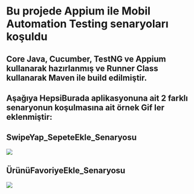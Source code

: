 # Bu projede Appium ile Mobil Automation Testing senaryoları koşuldu
## Core Java, Cucumber, TestNG ve Appium kullanarak hazırlanmış ve Runner Class kullanarak Maven ile build edilmiştir.
## Aşağıya HepsiBurada aplikasyonuna ait 2 farklı senaryonun koşulmasına ait örnek Gif ler eklenmiştir:

## SwipeYap_SepeteEkle_Senaryosu
![](https://github.com/ademgencer/AppiumTestWithCucumber/blob/master/HepsiBuradaApp_SwipeYap_SepeteEkle.gif)

## ÜrünüFavoriyeEkle_Senaryosu
![](https://github.com/ademgencer/AppiumTestWithCucumber/blob/master/HepsiBuradaApp_FavoriyeEkle.gif)
